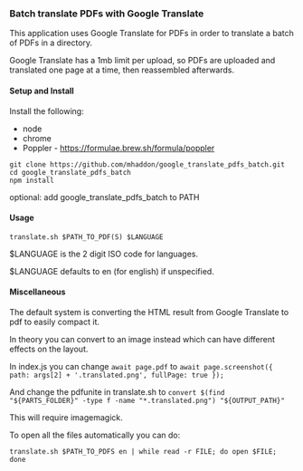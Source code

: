 ### Batch translate PDFs with Google Translate

This application uses Google Translate for PDFs in order to translate a batch of PDFs in a directory.

Google Translate has a 1mb limit per upload, so PDFs are uploaded and translated one page at a time, then reassembled afterwards.

#### Setup and Install

Install the following:

- node
- chrome
- Poppler - https://formulae.brew.sh/formula/poppler 

```
git clone https://github.com/mhaddon/google_translate_pdfs_batch.git
cd google_translate_pdfs_batch
npm install
```

optional: add google_translate_pdfs_batch to PATH

#### Usage

```
translate.sh $PATH_TO_PDF(S) $LANGUAGE
```

$LANGUAGE is the 2 digit ISO code for languages.

$LANGUAGE defaults to en (for english) if unspecified.

#### Miscellaneous

The default system is converting the HTML result from Google Translate to pdf to easily compact it.

In theory you can convert to an image instead which can have different effects on the layout.

In index.js you can change `await page.pdf` to `await page.screenshot({ path: args[2] + '.translated.png', fullPage: true });`

And change the pdfunite in translate.sh to `convert $(find "${PARTS_FOLDER}" -type f -name "*.translated.png") "${OUTPUT_PATH}"`

This will require imagemagick.

To open all the files automatically you can do:

```
translate.sh $PATH_TO_PDFS en | while read -r FILE; do open $FILE; done
```
